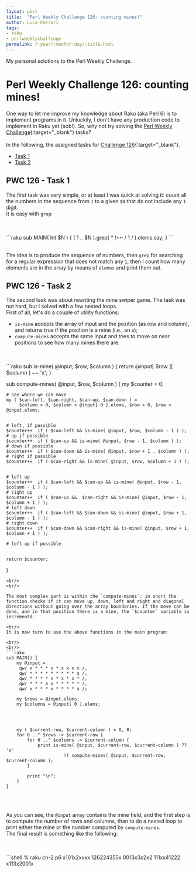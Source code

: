```yaml
---
layout: post
title:  "Perl Weekly Challenge 126: counting mines!"
author: Luca Ferrari
tags:
- raku
- perlweeklychallenge
permalink: /:year/:month/:day/:title.html
---
```

My personal solutions to the Perl Weekly Challenge.

# Perl Weekly Challenge 126: counting mines!

One way to let me improve my knowledge about Raku (aka Perl 6) is to implement programs in it.
Unluckily, I don't have any production code to implement in Raku yet (sob!).
So, why not try solving the [Perl Weekly Challenge](https://perlweeklychallenge.org/){:target="_blank"} tasks?
<br/>
<br/>
In the following, the assigned tasks for [Challenge 126](https://perlweeklychallenge.org/blog/perl-weekly-challenge-0126/){:target="_blank"}.
<br/>
- [Task 1](#task1)
- [Task 2](#task2)



<a name="task1"></a>
## PWC 126 - Task 1

The first task was very simple, or at least I was quick at solving it: count all the numbers in the sequence from `1` to a given `$N` that do not include any `1` digit.
<br/>
It is easy with `grep`:

<br/>
<br/>
```raku
sub MAIN( Int $N ) {
    ( 1 .. $N ).grep( * !~~ / 1 / ).elems.say;
}
```
<br/>
<br/>

The idea is to produce the sequence of numbers, then `grep` for searching for a regular expression that does not match any `1`, then I count how many elements are in the array by means of `elemns` and print them out.

<a name="task2"></a>
## PWC 126 - Task 2

The second task was about rewriting the mine swiper game. The task was not hard, but I solved with a few nested loops.
<br/>
First of all, let's do a couple of utility functions:
- `is-mine` accepts the array of input and the position (as row and column), and returns true if the position is a mine (i.e., an `x`);
- `compute-mines` accepts the same input and tries to move on near positions to see how many mines there are.



<br/>
<br/>
```raku
sub is-mine( @input, $row, $column ) {
    return @input[ $row ][ $column ] ~~ 'x';
}


sub compute-mines( @input, $row, $column ) {
    my $counter = 0;

    # see where we can move
    my ( $can-left, $can-right, $can-up, $can-down ) =
         $column > 0, $column < @input[ 0 ].elems, $row > 0, $row < @input.elems;


    # left, if possible
    $counter++  if ( $can-left && is-mine( @input, $row, $column - 1 ) );
    # up if possible
    $counter++  if ( $can-up && is-mine( @input, $row - 1, $column ) );
    # down if possible
    $counter++  if ( $can-down && is-mine( @input, $row + 1 , $column ) );
    # right if possible
    $counter++  if ( $can-right && is-mine( @input, $row, $column + 1 ) );


    # left up
    $counter++  if ( $can-left && $can-up && is-mine( @input, $row - 1, $column - 1 ) );
    # right up
    $counter++  if ( $can-up &&  $can-right && is-mine( @input, $row - 1, $column + 1 ) );
    # left down
    $counter++  if ( $can-left && $can-down && is-mine( @input, $row + 1, $column - 1 ) );
    # right down
    $counter++  if ( $can-down && $can-right && is-mine( @input, $row + 1, $column + 1 ) );

    # left up if possible


    return $counter;
}

```
<br/>
<br/>

The most complex part is within the `compute-mines`: in short the function checks if it can move up, down, left and right and diagonal directions without going over the array boundaries. If the move can be done, and in that position there is a mine, the `$counter` variable is incrementd.

<br/>
It is now turn to use the above functions in the main program:

<br/>
<br/>
```raku
sub MAIN() {
    my @input =
     qw/ x * * * x * x x x x /,
     qw/ * * * * * * * * * x /,
     qw/ * * * * x * x * x * /,
     qw/ * * * x x * * * * * /,
     qw/ x * * * x * * * * x /;

    my $rows = @input.elems;
    my $columns = @input[ 0 ].elems;




    my ( $current-row, $current-column ) = 0, 0;
    for 0 ..^ $rows -> $current-row {
        for 0 ..^ $columns -> $current-column {
            print is-mine( @input, $current-row, $current-column ) ?? 'x'
                      !! compute-mines( @input, $current-row, $current-column );
        }

        print "\n";
    }
}

```
<br/>
<br/>

As you can see, the `@input` array contains the mine field, and the first step is to compute the number of rows and columns, than to do a nested loop to print either the mine or the number computed by `compute-mines`.
<br/>
The final result is something like the following:

<br/>
<br/>
```shell
% raku ch-2.p6
x101x2xxxx
126224355x
0013x3x2x2
111xx41222
x113x2001x

```
